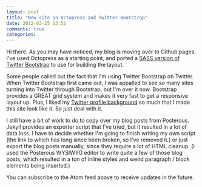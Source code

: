 ```yaml
---
layout: post
title: "New site on Octopress and Twitter Bootstrap"
date: 2012-03-25 13:52
comments: true
categories: 
---
```


Hi there. As you may have noticed, my blog is moving over to Github pages. I've used Octopress as a starting point, and ported a [SASS version of Twitter Bootstrap](https://github.com/jlong/sass-twitter-bootstrap) to use for building the layout.

Some people called out the fact that I'm using Twitter Bootstrap on Twitter. When Twitter Bootstrap first came out, I was appalled to see so many sites turning into Twitter through Bootstrap, but I'm over it now. Bootstrap provides a GREAT grid system and makes it very fast to get a responsive layout up. Plus, I liked my [Twitter profile background](https://twitter.com/mathiasx) so much that I made this site look like it. So just deal with it.

I still have a bit of work to do to copy over my blog posts from Posterous. Jekyll provides an exporter script that I've tried, but it resulted in a lot of data loss. I have to decide whether I'm going to finish writing my own script (the link to which has long since been broken, so I've removed it.) or just export the blog posts manually, since they require a lot of HTML cleanup. (I used the Posterous WYSIWYG editor to write quite a few of those blog posts, which resulted in a ton of inline styles and weird paragraph / block elements being inserted.)

You can subscribe to the Atom feed above to receive updates in the future.
